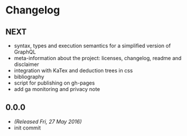 # Changelog

## NEXT
* syntax, types and execution semantics for a simplified version of GraphQL
* meta-information about the project: licenses, changelog, readme and disclaimer
* integration with KaTex and deduction trees in css
* bibliography
* script for publishing on gh-pages
* add ga monitoring and privacy note

## 0.0.0
* *(Released Fri, 27 May 2016)*
* init commit
